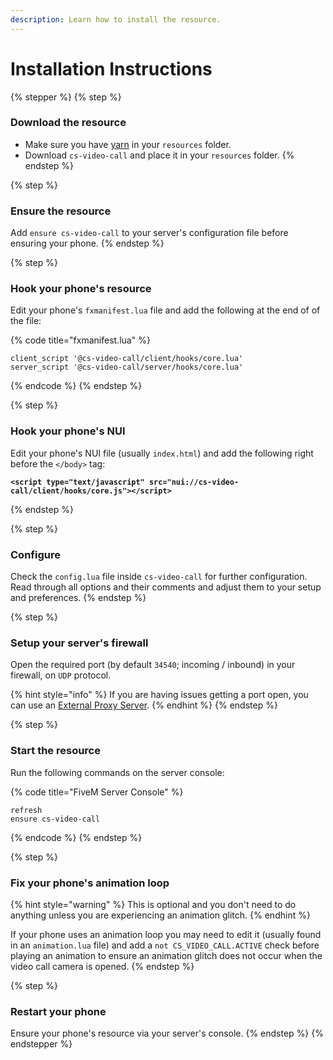 ```yaml
---
description: Learn how to install the resource.
---
```


# Installation Instructions

{% stepper %}
{% step %}
### Download the resource

* Make sure you have [yarn](https://github.com/citizenfx/cfx-server-data/tree/master/resources/\[system]/\[builders]/yarn) in your `resources` folder.
* Download `cs-video-call` and place it in your `resources` folder.
{% endstep %}

{% step %}
### Ensure the resource

Add `ensure cs-video-call` to your server's configuration file before ensuring your phone.
{% endstep %}

{% step %}
### Hook your phone's resource

Edit your phone's `fxmanifest.lua` file and add the following at the end of of the file:

{% code title="fxmanifest.lua" %}
```
client_script '@cs-video-call/client/hooks/core.lua'
server_script '@cs-video-call/server/hooks/core.lua'
```
{% endcode %}
{% endstep %}

{% step %}
### Hook your phone's NUI

Edit your phone's NUI file (usually `index.html`) and add the following right before the `</body>` tag:

<pre><code><strong>&#x3C;script type="text/javascript" src="nui://cs-video-call/client/hooks/core.js">&#x3C;/script>
</strong></code></pre>
{% endstep %}

{% step %}
### Configure

Check the `config.lua` file inside `cs-video-call` for further configuration. Read through all options and their comments and adjust them to your setup and preferences.
{% endstep %}

{% step %}
### Setup your server's firewall

Open the required port (by default `34540`; incoming / inbound) in your firewall, on `UDP` protocol.

{% hint style="info" %}
If you are having issues getting a port open, you can use an [External Proxy Server](external-proxy-server.md).
{% endhint %}
{% endstep %}

{% step %}
### Start the resource

Run the following commands on the server console:

{% code title="FiveM Server Console" %}
```
refresh
ensure cs-video-call
```
{% endcode %}
{% endstep %}

{% step %}
### Fix your phone's animation loop

{% hint style="warning" %}
This is optional and you don't need to do anything unless you are experiencing an animation glitch.
{% endhint %}

If your phone uses an animation loop you may need to edit it (usually found in an `animation.lua` file) and add a `not CS_VIDEO_CALL.ACTIVE` check before playing an animation to ensure an animation glitch does not occur when the video call camera is opened.
{% endstep %}

{% step %}
### Restart your phone

Ensure your phone's resource via your server's console.
{% endstep %}
{% endstepper %}
